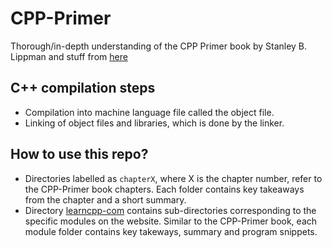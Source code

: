 # CPP-Primer

Thorough/in-depth understanding of the CPP Primer book by Stanley B. Lippman and stuff from [here](https://www.learncpp.com/)

## C++ compilation steps

- Compilation into machine language file called the object file.
- Linking of object files and libraries, which is done by the linker.

## How to use this repo?

- Directories labelled as `chapterX`, where X is the chapter number, refer to the CPP-Primer book chapters. Each folder contains key takeaways from the chapter and a short summary.
- Directory [learncpp-com]() contains sub-directories corresponding to the specific modules on the website. Similar to the CPP-Primer book, each module folder contains key takeways, summary and program snippets.
